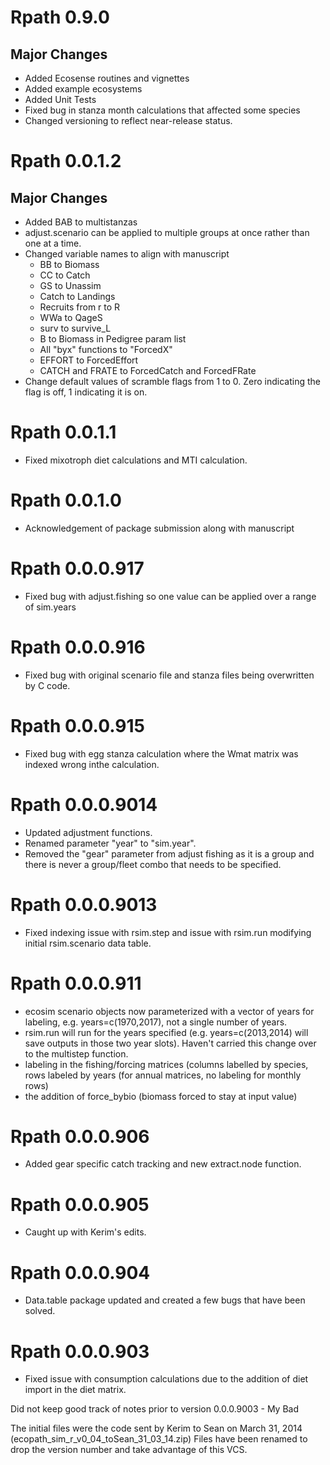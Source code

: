 # Rpath 0.9.0

## Major Changes
- Added Ecosense routines and vignettes
- Added example ecosystems
- Added Unit Tests
- Fixed bug in stanza month calculations that affected some species
- Changed versioning to reflect near-release status.

# Rpath 0.0.1.2

## Major Changes
- Added BAB to multistanzas
- adjust.scenario can be applied to multiple groups at once rather than one at a time.
- Changed variable names to align with manuscript
  - BB to Biomass
  - CC to Catch
  - GS to Unassim
  - Catch to Landings
  - Recruits from r to R
  - WWa to QageS
  - surv to survive_L
  - B to Biomass in Pedigree param list
  - All "byx" functions to "ForcedX"
  - EFFORT to ForcedEffort
  - CATCH and FRATE to ForcedCatch and ForcedFRate
- Change default values of scramble flags from 1 to 0. Zero indicating the flag is off, 1 indicating it is on.

# Rpath 0.0.1.1

- Fixed mixotroph diet calculations and MTI calculation.

# Rpath 0.0.1.0

- Acknowledgement of package submission along with manuscript

# Rpath 0.0.0.917

- Fixed bug with adjust.fishing so one value can be applied over a range of sim.years

# Rpath 0.0.0.916

- Fixed bug with original scenario file and stanza files being overwritten by C code.

# Rpath 0.0.0.915

- Fixed bug with egg stanza calculation where the Wmat matrix was indexed wrong inthe calculation.

# Rpath 0.0.0.9014

- Updated adjustment functions.
- Renamed parameter "year" to "sim.year".
- Removed the "gear" parameter from adjust fishing as it is a group and there is never a group/fleet combo that needs to be specified.

# Rpath 0.0.0.9013

- Fixed indexing issue with rsim.step and issue with rsim.run modifying initial rsim.scenario data table.

# Rpath 0.0.0.911

- ecosim scenario objects now parameterized with a vector of years for labeling, e.g. years=c(1970,2017), not a single number of years.
- rsim.run will run for the years specified (e.g. years=c(2013,2014) will save outputs in those two year slots). Haven't carried this change over to the multistep function.
- labeling in the fishing/forcing matrices (columns labelled by species, rows labeled by years (for annual matrices, no labeling for monthly rows)
- the addition of force_bybio (biomass forced to stay at input value)

# Rpath 0.0.0.906

- Added gear specific catch tracking and new extract.node function.

# Rpath 0.0.0.905

- Caught up with Kerim's edits.

# Rpath 0.0.0.904

- Data.table package updated and created a few bugs that have been solved.

# Rpath 0.0.0.903

- Fixed issue with consumption calculations due to the addition of diet import in the diet matrix.

Did not keep good track of notes prior to version 0.0.0.9003 - My Bad

The initial files were the code sent by Kerim to Sean on March 31, 2014 (ecopath_sim_r_v0_04_toSean_31_03_14.zip) Files have been renamed to drop the version number and take advantage of this VCS.